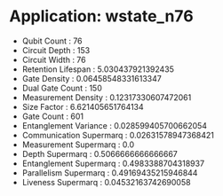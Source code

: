 # Application: wstate_n76
- Qubit Count : 76
- Circuit Depth : 153
- Circuit Width : 76
- Retention Lifespan : 5.030437921392435
- Gate Density : 0.06458548331613347
- Dual Gate Count : 150
- Measurement Density : 0.12317330607472061
- Size Factor : 6.621405651764134
- Gate Count : 601
- Entanglement Variance : 0.028599405700662054
- Communication Supermarq : 0.02631578947368421
- Measurement Supermarq : 0.0
- Depth Supermarq : 0.5066666666666667
- Entanglement Supermarq : 0.4983388704318937
- Parallelism Supermarq : 0.49169435215946844
- Liveness Supermarq : 0.04532163742690058
